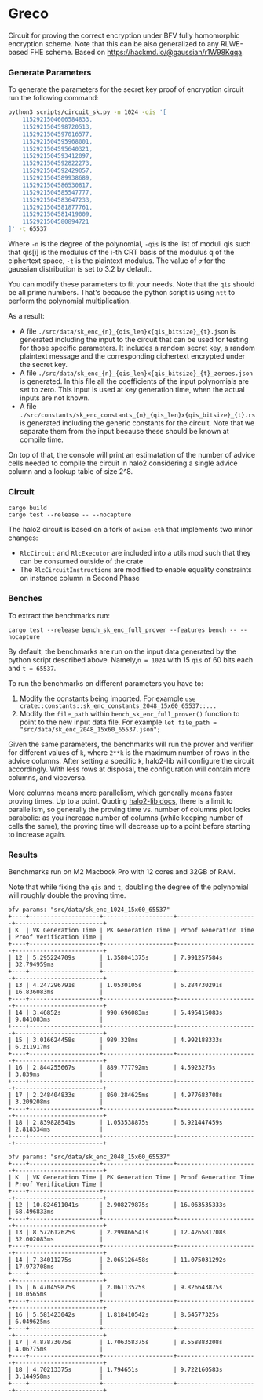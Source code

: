 # Greco

Circuit for proving the correct encryption under BFV fully homomorphic encryption scheme. Note that this can be also generalized to any RLWE-based FHE scheme. Based on https://hackmd.io/@gaussian/r1W98Kqqa.

### Generate Parameters

To generate the parameters for the secret key proof of encryption circuit run the following command:

```bash
python3 scripts/circuit_sk.py -n 1024 -qis '[                                      
    1152921504606584833,
    1152921504598720513,
    1152921504597016577,
    1152921504595968001,
    1152921504595640321,
    1152921504593412097,
    1152921504592822273,
    1152921504592429057,
    1152921504589938689,
    1152921504586530817,
    1152921504585547777,
    1152921504583647233,
    1152921504581877761,
    1152921504581419009,
    1152921504580894721
]' -t 65537
```

Where `-n` is the degree of the polynomial, `-qis` is the list of moduli qis such that qis[i] is the modulus of the i-th CRT basis of the modulus q of the ciphertext space, `-t` is the plaintext modulus. The value of `𝜎` for the gaussian distribution is set to 3.2 by default.

You can modify these parameters to fit your needs. Note that the `qis` should be all prime numbers. That's because the python script is using `ntt` to perform the polynomial multiplication.

As a result:
- A file `./src/data/sk_enc_{n}_{qis_len}x{qis_bitsize}_{t}.json` is generated including the input to the circuit that can be used for testing for those specific parameters. It includes a random secret key, a random plaintext message and the corresponding ciphertext encrypted under the secret key.
- A file `./src/data/sk_enc_{n}_{qis_len}x{qis_bitsize}_{t}_zeroes.json` is generated. In this file all the coefficients of the input polynomials are set to zero. This input is used at key generation time, when the actual inputs are not known.
- A file `./src/constants/sk_enc_constants_{n}_{qis_len}x{qis_bitsize}_{t}.rs` is generated including the generic constants for the circuit. Note that we separate them from the input because these should be known at compile time.

On top of that, the console will print an estimatation of the number of advice cells needed to compile the circuit in halo2 considering a single advice column and a lookup table of size 2^8.

### Circuit

```
cargo build
cargo test --release -- --nocapture
```

The halo2 circuit is based on a fork of `axiom-eth` that implements two minor changes:

- `RlcCircuit` and `RlcExecutor` are included into a utils mod such that they can be consumed outside of the crate 
- The `RlcCircuitInstructions` are modified to enable equality constraints on instance column in Second Phase

### Benches

To extract the benchmarks run: 

```
cargo test --release bench_sk_enc_full_prover --features bench -- --nocapture
```

By default, the benchmarks are run on the input data generated by the python script described above. Namely,`n = 1024` with 15 `qis` of 60 bits each and `t = 65537`. 

To run the benchmarks on different parameters you have to:

1. Modify the constants being imported. For example `use crate::constants::sk_enc_constants_2048_15x60_65537::...`
2. Modify the `file_path` within `bench_sk_enc_full_prover()` function to point to the new input data file. For example `let file_path = "src/data/sk_enc_2048_15x60_65537.json";`

Given the same parameters, the benchmarks will run the prover and verifier for different values of `k`, where `2**k` is the maximum number of rows in the advice columns. After setting a specific `k`, halo2-lib will configure the circuit accordingly. With less rows at disposal, the configuration will contain more columns, and viceversa. 

More columns means more parallelism, which generally means faster proving times. Up to a point. Quoting [halo2-lib docs](https://docs.axiom.xyz/protocol/zero-knowledge-proofs/getting-started-with-halo2#feature-more-columns), there is a limit to parallelism, so generally the proving time vs. number of columns plot looks parabolic: as you increase number of columns (while keeping number of cells the same), the proving time will decrease up to a point before starting to increase again. 

### Results

Benchmarks run on M2 Macbook Pro with 12 cores and 32GB of RAM. 

Note that while fixing the `qis` and `t`, doubling the degree of the polynomial will roughly double the proving time.

```
bfv params: "src/data/sk_enc_1024_15x60_65537"
+----+--------------------+--------------------+-----------------------+-------------------------+
| K  | VK Generation Time | PK Generation Time | Proof Generation Time | Proof Verification Time |
+----+--------------------+--------------------+-----------------------+-------------------------+
| 12 | 5.295224709s       | 1.358041375s       | 7.991257584s          | 32.794959ms             |
+----+--------------------+--------------------+-----------------------+-------------------------+
| 13 | 4.247296791s       | 1.0530105s         | 6.284730291s          | 16.836083ms             |
+----+--------------------+--------------------+-----------------------+-------------------------+
| 14 | 3.46852s           | 990.696083ms       | 5.495415083s          | 9.841083ms              |
+----+--------------------+--------------------+-----------------------+-------------------------+
| 15 | 3.016624458s       | 989.328ms          | 4.992188333s          | 6.211917ms              |
+----+--------------------+--------------------+-----------------------+-------------------------+
| 16 | 2.844255667s       | 889.777792ms       | 4.5923275s            | 3.839ms                 |
+----+--------------------+--------------------+-----------------------+-------------------------+
| 17 | 2.248404833s       | 860.284625ms       | 4.977683708s          | 3.209208ms              |
+----+--------------------+--------------------+-----------------------+-------------------------+
| 18 | 2.839828541s       | 1.053538875s       | 6.921447459s          | 2.818334ms              |
+----+--------------------+--------------------+-----------------------+-------------------------+
```

```
bfv params: "src/data/sk_enc_2048_15x60_65537"
+----+--------------------+--------------------+-----------------------+-------------------------+
| K  | VK Generation Time | PK Generation Time | Proof Generation Time | Proof Verification Time |
+----+--------------------+--------------------+-----------------------+-------------------------+
| 12 | 10.824611041s      | 2.908279875s       | 16.063535333s         | 68.496833ms             |
+----+--------------------+--------------------+-----------------------+-------------------------+
| 13 | 8.572612625s       | 2.299866541s       | 12.426581708s         | 32.002083ms             |
+----+--------------------+--------------------+-----------------------+-------------------------+
| 14 | 7.34011275s        | 2.065126458s       | 11.075031292s         | 17.973708ms             |
+----+--------------------+--------------------+-----------------------+-------------------------+
| 15 | 6.470459875s       | 2.06113525s        | 9.826643875s          | 10.0565ms               |
+----+--------------------+--------------------+-----------------------+-------------------------+
| 16 | 5.581423042s       | 1.818410542s       | 8.64577325s           | 6.049625ms              |
+----+--------------------+--------------------+-----------------------+-------------------------+
| 17 | 4.87873075s        | 1.706358375s       | 8.558883208s          | 4.06775ms               |
+----+--------------------+--------------------+-----------------------+-------------------------+
| 18 | 4.70213375s        | 1.794651s          | 9.722160583s          | 3.144958ms              |
+----+--------------------+--------------------+-----------------------+-------------------------+
```
